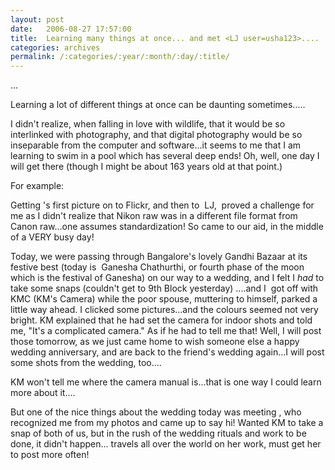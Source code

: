 ```yaml
---
layout: post
date:	2006-08-27 17:57:00
title:  Learning many things at once... and met <LJ user=usha123>....
categories: archives
permalink: /:categories/:year/:month/:day/:title/
---
```

...

Learning a lot of different things at once can be daunting sometimes.....

I didn't realize, when falling in love with wildlife, that it would be so interlinked with photography, and that digital photography would be so inseparable from the computer and software...it seems to me that I am learning to swim in a pool which has several deep&nbsp;ends! Oh, well, one day I will get there (though I might be about 163 years old at that point.)

For example:

Getting <lj user="sanathreddy">'s first picture on to Flickr, and then to &nbsp;LJ, &nbsp;proved a challenge for me as I didn't realize that Nikon raw was in a different file format from Canon raw...one assumes standardization! So <lj user="amoghavarsha"> came to our aid, in the middle of a VERY busy day!

Today, we were passing through Bangalore's lovely Gandhi Bazaar at its festive best (today is &nbsp;Ganesha Chathurthi, or fourth phase of the moon which is the festival of Ganesha) on our way to a wedding, and I felt I&nbsp;*had* to take some snaps (couldn't get to 9th Block yesterday) ....and I &nbsp;got off with KMC (KM's Camera) while the poor spouse, muttering to himself, parked a little way ahead. I clicked some pictures...and the colours seemed not very bright. KM explained that he had set the camera for indoor shots and told me, "It's a complicated camera." As if he had to tell me that! Well, I will post those tomorrow, as we just came home to wish someone else a happy wedding anniversary, and are back to the friend's wedding again...I will post some shots from the wedding, too....

KM won't tell me where the camera manual is...that is one way I could learn more about it....

But one of the nice things about the wedding today was meeting <lj user="usha123">, who recognized me from my photos and came up to say hi! Wanted KM to take a snap of both of us, but in the rush of the wedding rituals and work to be done, it didn't happen...<lj user="usha123"> travels all over the world on her work, must get her to post more often!

